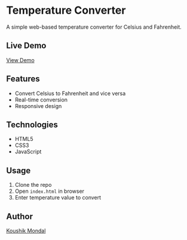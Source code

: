 # Temperature Converter

A simple web-based temperature converter for Celsius and Fahrenheit.

## Live Demo
[View Demo](https://koushik369mondal.github.io/Temperature-Converter-Webpage/)

## Features
- Convert Celsius to Fahrenheit and vice versa
- Real-time conversion
- Responsive design

## Technologies
- HTML5
- CSS3  
- JavaScript

## Usage
1. Clone the repo
2. Open `index.html` in browser
3. Enter temperature value to convert

## Author
[Koushik Mondal](https://github.com/koushik369mondal)
